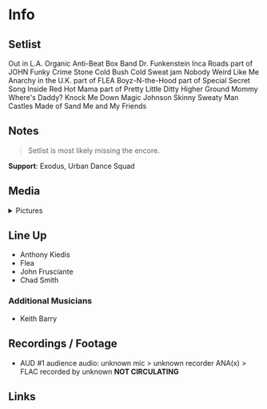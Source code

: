 # Info

## Setlist

Out in L.A.
Organic Anti-Beat Box Band
Dr. Funkenstein
Inca Roads part of JOHN
Funky Crime
Stone Cold Bush
Cold Sweat jam
Nobody Weird Like Me
Anarchy in the U.K. part of FLEA
Boyz-N-the-Hood part of
Special Secret Song Inside
Red Hot Mama part of
Pretty Little Ditty
Higher Ground
Mommy Where's Daddy?
Knock Me Down
Magic Johnson
Skinny Sweaty Man
Castles Made of Sand
Me and My Friends

## Notes

> Setlist is most likely missing the encore.

**Support**: Exodus, Urban Dance Squad

## Media 

<details>
  <summary>Pictures</summary>
  <!--<img alt="Setlist" title="Setlist" src="_.jpg" height="200" />
  <img alt="Flyer" title="Flyer" src="_.jpg" height="200" />
  <img alt="Clipper" title="Clipper" src="_.jpg" height="200" />
  <img alt="Ticket" title="Ticket" src="_.jpg" height="200" />
  -->
</details>

## Line Up

* Anthony Kiedis
* Flea
* John Frusciante
* Chad Smith

### Additional Musicians

* Keith Barry

## Recordings / Footage

* AUD #1 audience audio: unknown mic > unknown recorder ANA(x) > FLAC recorded by unknown **NOT CIRCULATING**

## Links